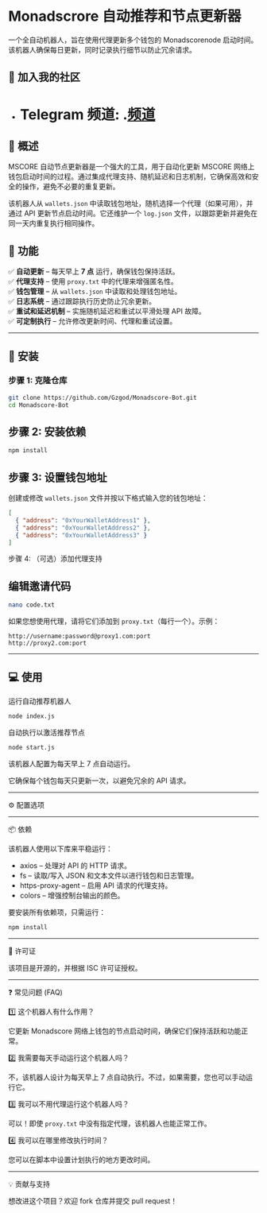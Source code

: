 # **Monadscrore 自动推荐和节点更新器**  

一个全自动机器人，旨在使用代理更新多个钱包的 Monadscorenode 启动时间。该机器人确保每日更新，同时记录执行细节以防止冗余请求。  

## 📢 加入我的社区  

- # Telegram 频道: .[频道](https://t.me/xuegaoz)

## **🔹 概述**  

MSCORE 自动节点更新器是一个强大的工具，用于自动化更新 MSCORE 网络上钱包启动时间的过程。通过集成代理支持、随机延迟和日志机制，它确保高效和安全的操作，避免不必要的重复更新。  

该机器人从 `wallets.json` 中读取钱包地址，随机选择一个代理（如果可用），并通过 API 更新节点启动时间。它还维护一个 `log.json` 文件，以跟踪更新并避免在同一天内重复执行相同操作。  

## **🚀 功能**  

✅ **自动更新** – 每天早上 **7 点** 运行，确保钱包保持活跃。  
✅ **代理支持** – 使用 `proxy.txt` 中的代理来增强匿名性。  
✅ **钱包管理** – 从 `wallets.json` 中读取和处理钱包地址。  
✅ **日志系统** – 通过跟踪执行历史防止冗余更新。  
✅ **重试和延迟机制** – 实施随机延迟和重试以平滑处理 API 故障。  
✅ **可定制执行** – 允许修改更新时间、代理和重试设置。  

---

## **📌 安装**  

### **步骤 1: 克隆仓库**  

```bash
git clone https://github.com/Gzgod/Monadscore-Bot.git
cd Monadscore-Bot
```

## 步骤 2: 安装依赖

```bash
npm install
```

## 步骤 3: 设置钱包地址

创建或修改 `wallets.json` 文件并按以下格式输入您的钱包地址：

```json
[
  { "address": "0xYourWalletAddress1" },
  { "address": "0xYourWalletAddress2" },
  { "address": "0xYourWalletAddress3" }
]
```

步骤 4: （可选）添加代理支持
## 编辑邀请代码

```bash
nano code.txt
```

如果您想使用代理，请将它们添加到 `proxy.txt`（每行一个）。示例：

```
http://username:password@proxy1.com:port
http://proxy2.com:port
```

---

## 💻 使用

运行自动推荐机器人

```bash
node index.js
```

自动执行以激活推荐节点

```bash
node start.js
```

该机器人配置为每天早上 7 点自动运行。

它确保每个钱包每天只更新一次，以避免冗余的 API 请求。

---

⚙️ 配置选项

---

📦 依赖

该机器人使用以下库来平稳运行：

- axios – 处理对 API 的 HTTP 请求。
- fs – 读取/写入 JSON 和文本文件以进行钱包和日志管理。
- https-proxy-agent – 启用 API 请求的代理支持。
- colors – 增强控制台输出的颜色。

要安装所有依赖项，只需运行：

```bash
npm install
```

---

📜 许可证

该项目是开源的，并根据 ISC 许可证授权。

---

❓ 常见问题 (FAQ)

1️⃣ 这个机器人有什么作用？

它更新 Monadscore 网络上钱包的节点启动时间，确保它们保持活跃和功能正常。

2️⃣ 我需要每天手动运行这个机器人吗？

不，该机器人设计为每天早上 7 点自动执行。不过，如果需要，您也可以手动运行它。

3️⃣ 我可以不用代理运行这个机器人吗？

可以！即使 `proxy.txt` 中没有指定代理，该机器人也能正常工作。

4️⃣ 我可以在哪里修改执行时间？

您可以在脚本中设置计划执行的地方更改时间。

---

💡 贡献与支持

想改进这个项目？欢迎 fork 仓库并提交 pull request！

